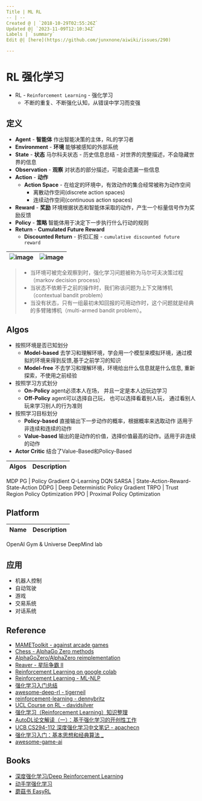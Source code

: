 ```yaml
---
Title | ML RL
-- | --
Created @ | `2018-10-29T02:55:26Z`
Updated @| `2023-11-09T12:10:34Z`
Labels | `summary`
Edit @| [here](https://github.com/junxnone/aiwiki/issues/290)

---
```

# RL 强化学习
- RL - `Reinforcement Learning` - 强化学习
  - 不断的重复、不断强化认知，从错误中学习而变强

## 定义
- **Agent** -  **智能体** 作出智能决策的主体，RL的学习者
- **Environment** - **环境**  能够被感知的外部系统
- **State** - **状态** 马尔科夫状态 - 历史信息总结 - 对世界的完整描述，不会隐藏世界的信息
- **Observation** - **观察** 对状态的部分描述，可能会遗漏一些信息
- **Action** - **动作**
  - **Action Space** - 在给定的环境中，有效动作的集合经常被称为动作空间
    - 离散动作空间(discrete action spaces)
    - 连续动作空间(continuous action spaces)
- **Reward** - **奖励** 环境根据状态和智能体采取的动作，产生一个标量信号作为奖励反馈
- **Policy** - **策略** 智能体用于决定下一步执行什么行动的规则
- **Return** - **Cumulated Future Reward** 
  - **Discounted Return** - 折扣汇报 - `cumulative discounted future reward`

![image](https://user-images.githubusercontent.com/2216970/88021036-58c72800-cb5f-11ea-8bac-31356f22babb.png) | ![image](https://user-images.githubusercontent.com/2216970/88020051-9460f280-cb5d-11ea-90a8-8451cd49adb2.png)
-- | --

> - 当环境可被完全观察到时，强化学习问题被称为马尔可夫决策过程（markov decision process）
> - 当状态不依赖于之前的操作时，我们称该问题为上下文赌博机（contextual bandit problem）
> - 当没有状态，只有一组最初未知回报的可用动作时，这个问题就是经典的多臂赌博机（multi-armed bandit problem）。


## Algos
- 按照环境是否已知划分
  - **Model-based**  去学习和理解环境，学会用一个模型来模拟环境，通过模拟的环境来得到反馈,基于之前学习的知识
  - **Model-free**  不去学习和理解环境，环境给出什么信息就是什么信息, 重新探索，不使用之前经验
- 按照学习方式划分
  - **On-Policy**  agent必须本人在场， 并且一定是本人边玩边学习
  - **Off-Policy** agent可以选择自己玩， 也可以选择看着别人玩， 通过看别人玩来学习别人的行为准则
- 按照学习目标划分
  - **Policy-based** 直接输出下一步动作的概率，根据概率来选取动作 适用于非连续和连续的动作
  - **Value-based** 输出的是动作的价值，选择价值最高的动作。适用于非连续的动作
- **Actor Critic** 结合了Value-Based和Policy-Based




Algos | Description
-- | --
MDP
PG | Policy Gradient
Q-Learning
DQN
SARSA | State-Action-Reward-State-Action
DDPG | Deep Deterministic Policy Gradient
TRPO | Trust Region Policy Optimization 
PPO | Proximal Policy Optimization 

## Platform

Name | Description
-- | --
OpenAI Gym & Universe
DeepMind lab

## 应用
- 机器人控制
- 自动驾驶
- 游戏
- 交易系统
- 对话系统


## Reference

- [MAMEToolkit -  against arcade games](https://github.com/M-J-Murray/MAMEToolkit)
- [Chess -  AlphaGo Zero methods](https://github.com/Zeta36/chess-alpha-zero)
- [AlphaGoZero/AlphaZero reimplementation](https://github.com/pytorch/ELF)
- [Reaver - 星际争霸 II](https://github.com/inoryy/reaver)
- [Reinforcement Learning on google colab](https://medium.com/@kaleajit27/reinforcement-learning-on-google-colab-9cb2e1ef51e)
- [Reinforcement Learning - ML-NLP](https://github.com/NLP-LOVE/ML-NLP/tree/master/Deep%20Learning/14.%20Reinforcement%20Learning)
- [强化学习入门总结](https://blog.csdn.net/j754379117/article/details/83037799)
- [awesome-deep-rl - tigerneil](https://github.com/tigerneil/awesome-deep-rl)
- [reinforcement-learning - dennybritz](https://github.com/dennybritz/reinforcement-learning)
- [UCL Course on RL - davidsilver](https://www.davidsilver.uk/teaching/)
- [强化学习（Reinforcement Learning）知识整理](https://zhuanlan.zhihu.com/p/25319023)
- [AutoDL论文解读（一）：基于强化学习的开创性工作](https://blog.csdn.net/u014157632/article/details/101721343)
- [UCB CS294-112 深度强化学习中文笔记 - apachecn](http://cs294-112.apachecn.org/#/docs/1)
- [强化学习入门：基本思想和经典算法 _](https://imzhanghao.com/2022/02/10/reinforcement-learning/)
- [awesome-game-ai](https://github.com/datamllab/awesome-game-ai)

## Books
- [深度强化学习/Deep Reinforcement Learning](https://deepreinforcementlearningbook.org/)
- [动手学强化学习](https://hrl.boyuai.com/)
- [蘑菇书 EasyRL](https://datawhalechina.github.io/easy-rl/#/)
